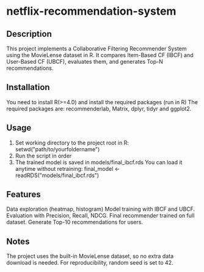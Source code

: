 # netflix-recommendation-system

## Description 
This project implements a Collaborative Filtering Recommender System using the MovieLense dataset in R.
It compares Item-Based CF (IBCF) and User-Based CF (UBCF), evaluates them, and generates Top-N recommendations.

## Installation
You need to install R(>=4.0) and install the required packages (run in R)
The required packages are: recommenderlab, Matrix, dplyr, tidyr and ggplot2.

## Usage 
1) Set working directory to the project root 
in R: setwd("path/to/yourfoldername")
2) Run the script in order 
3) The trained model is saved in models/final_ibcf.rds
   You can load it anytime without retraining: final_model <- readRDS("models/final_ibcf.rds")

## Features
Data exploration (heatmap, histogram)
Model training with IBCF and UBCF.
Evaluation with Precision, Recall, NDCG.
Final recommender trained on full dataset.
Generate Top-10 recommendations for users.

## Notes
The project uses the built-in MovieLense dataset, so no extra data download is needed.
For reproducibility, random seed is set to 42.

